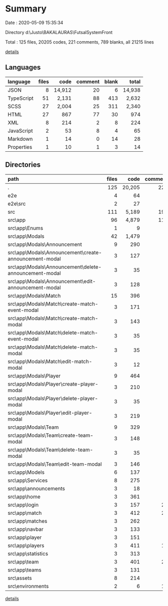 # Summary

Date : 2020-05-09 15:35:34

Directory d:\Justo\BAKALAURAS\FutsalSystemFront

Total : 125 files,  20205 codes, 221 comments, 789 blanks, all 21215 lines

[details](details.md)

## Languages
| language | files | code | comment | blank | total |
| :--- | ---: | ---: | ---: | ---: | ---: |
| JSON | 8 | 14,912 | 20 | 6 | 14,938 |
| TypeScript | 51 | 2,131 | 88 | 413 | 2,632 |
| SCSS | 27 | 2,004 | 25 | 311 | 2,340 |
| HTML | 27 | 867 | 77 | 30 | 974 |
| XML | 8 | 214 | 2 | 8 | 224 |
| JavaScript | 2 | 53 | 8 | 4 | 65 |
| Markdown | 1 | 14 | 0 | 14 | 28 |
| Properties | 1 | 10 | 1 | 3 | 14 |

## Directories
| path | files | code | comment | blank | total |
| :--- | ---: | ---: | ---: | ---: | ---: |
| . | 125 | 20,205 | 221 | 789 | 21,215 |
| e2e | 4 | 64 | 7 | 11 | 82 |
| e2e\src | 2 | 27 | 1 | 8 | 36 |
| src | 111 | 5,189 | 191 | 754 | 6,134 |
| src\app | 96 | 4,879 | 117 | 714 | 5,710 |
| src\app\Enums | 1 | 9 | 0 | 0 | 9 |
| src\app\Modals | 42 | 1,479 | 1 | 228 | 1,708 |
| src\app\Modals\Announcement | 9 | 290 | 0 | 44 | 334 |
| src\app\Modals\Announcement\create-announcement-modal | 3 | 127 | 0 | 18 | 145 |
| src\app\Modals\Announcement\delete-announcement-modal | 3 | 35 | 0 | 8 | 43 |
| src\app\Modals\Announcement\edit-announcement-modal | 3 | 128 | 0 | 18 | 146 |
| src\app\Modals\Match | 15 | 396 | 1 | 58 | 455 |
| src\app\Modals\Match\create-match-event-modal | 3 | 171 | 1 | 20 | 192 |
| src\app\Modals\Match\create-match-modal | 3 | 143 | 0 | 16 | 159 |
| src\app\Modals\Match\delete-match-event-modal | 3 | 35 | 0 | 8 | 43 |
| src\app\Modals\Match\delete-match-modal | 3 | 35 | 0 | 7 | 42 |
| src\app\Modals\Match\edit-match-modal | 3 | 12 | 0 | 7 | 19 |
| src\app\Modals\Player | 9 | 464 | 0 | 69 | 533 |
| src\app\Modals\Player\create-player-modal | 3 | 210 | 0 | 31 | 241 |
| src\app\Modals\Player\delete-player-modal | 3 | 35 | 0 | 8 | 43 |
| src\app\Modals\Player\edit-player-modal | 3 | 219 | 0 | 30 | 249 |
| src\app\Modals\Team | 9 | 329 | 0 | 57 | 386 |
| src\app\Modals\Team\create-team-modal | 3 | 148 | 0 | 25 | 173 |
| src\app\Modals\Team\delete-team-modal | 3 | 35 | 0 | 7 | 42 |
| src\app\Modals\Team\edit-team-modal | 3 | 146 | 0 | 25 | 171 |
| src\app\Models | 6 | 137 | 2 | 11 | 150 |
| src\app\Services | 8 | 275 | 4 | 59 | 338 |
| src\app\announcements | 3 | 18 | 0 | 9 | 27 |
| src\app\home | 3 | 361 | 4 | 53 | 418 |
| src\app\login | 3 | 157 | 21 | 23 | 201 |
| src\app\match | 3 | 412 | 29 | 59 | 500 |
| src\app\matches | 3 | 262 | 9 | 42 | 313 |
| src\app\navbar | 3 | 133 | 2 | 16 | 151 |
| src\app\player | 3 | 151 | 0 | 16 | 167 |
| src\app\players | 3 | 411 | 11 | 52 | 474 |
| src\app\statistics | 3 | 313 | 6 | 48 | 367 |
| src\app\team | 3 | 401 | 25 | 57 | 483 |
| src\app\teams | 3 | 131 | 0 | 20 | 151 |
| src\assets | 8 | 214 | 2 | 8 | 224 |
| src\environments | 2 | 6 | 11 | 4 | 21 |

[details](details.md)